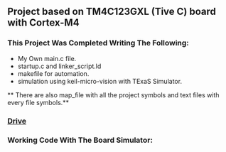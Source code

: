 ## Project based on TM4C123GXL (Tive C) board with Cortex-M4

### This Project Was Completed Writing The Following:

- My Own main.c file.
- startup.c and linker_script.ld
- makefile for automation.
- simulation using keil-micro-vision with TExaS Simulator.

** There are also map_file with all the project symbols and text files with every file symbols.**

### [Drive]()

### Working Code With The Board Simulator:

